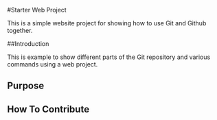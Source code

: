 #Starter Web Project

This is a simple website project for showing how to use Git and Github together.

##Introduction

This is example to show different parts of the Git repository and various commands using a web project. 


## Purpose

## How To Contribute